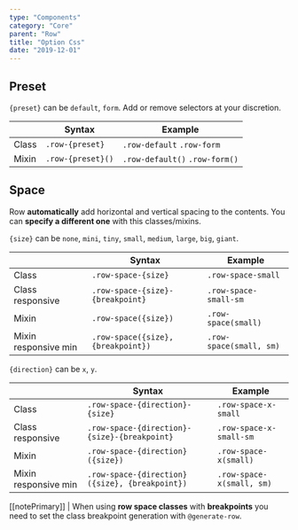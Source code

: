 ```yaml
---
type: "Components"
category: "Core"
parent: "Row"
title: "Option Css"
date: "2019-12-01"
---
```


## Preset

`{preset}` can be `default`, `form`. Add or remove selectors at your discretion.

<div class="table-scroll">

|                         | Syntax                                    | Example                       |
| ----------------------- | ----------------------------------------- | ----------------------------- |
| Class                   | `.row-{preset}`                        | `.row-default` `.row-form` |
| Mixin                   | `.row-{preset}()`                      | `.row-default()` `.row-form()`  |

</div>

<demo>
  <demovanilla src="vanilla/components/core/row/preset-default" mode="grid">
  </demovanilla>
</demo>

<demo>
  <demovanilla src="vanilla/components/core/row/preset-form" mode="grid">
  </demovanilla>
</demo>

## Space

Row **automatically** add horizontal and vertical spacing to the contents. You can **specify a different one** with this classes/mixins.

`{size}` can be `none`, `mini`, `tiny`, `small`, `medium`, `large`, `big`, `giant`.

<div class="table-scroll">

|                         | Syntax                                    | Example                       |
| ----------------------- | ----------------------------------------- | ----------------------------- |
| Class                   | `.row-space-{size}`                      | `.row-space-small`           |
| Class responsive        | `.row-space-{size}-{breakpoint}`         | `.row-space-small-sm`        |
| Mixin                   | `.row-space({size})`                      | `.row-space(small)`           |
| Mixin responsive min    | `.row-space({size}, {breakpoint})`        | `.row-space(small, sm)`       |

</div>

`{direction}` can be `x`, `y`.

<div class="table-scroll">

|                         | Syntax                                    | Example                       |
| ----------------------- | ----------------------------------------- | ----------------------------- |
| Class                   | `.row-space-{direction}-{size}`                      | `.row-space-x-small`           |
| Class responsive        | `.row-space-{direction}-{size}-{breakpoint}`         | `.row-space-x-small-sm`        |
| Mixin                   | `.row-space-{direction}({size})`                      | `.row-space-x(small)`           |
| Mixin responsive min    | `.row-space-{direction}({size}, {breakpoint})`        | `.row-space-x(small, sm)`       |

</div>

[[notePrimary]]
| When using **row space classes** with **breakpoints** you need to set the class breakpoint generation with `@generate-row`.

<demo>
  <demovanilla src="vanilla/components/core/row/space-none" mode="grid">
  </demovanilla>
  <demovanilla src="vanilla/components/core/row/space-mini" mode="grid">
  </demovanilla>
  <demovanilla src="vanilla/components/core/row/space-tiny" mode="grid">
  </demovanilla>
  <demovanilla src="vanilla/components/core/row/space-small" mode="grid">
  </demovanilla>
  <demovanilla src="vanilla/components/core/row/space-medium" mode="grid">
  </demovanilla>
  <demovanilla src="vanilla/components/core/row/space-large" mode="grid">
  </demovanilla>
  <demovanilla src="vanilla/components/core/row/space-big" mode="grid">
  </demovanilla>
  <demovanilla src="vanilla/components/core/row/space-giant" mode="grid">
  </demovanilla>
</demo>
